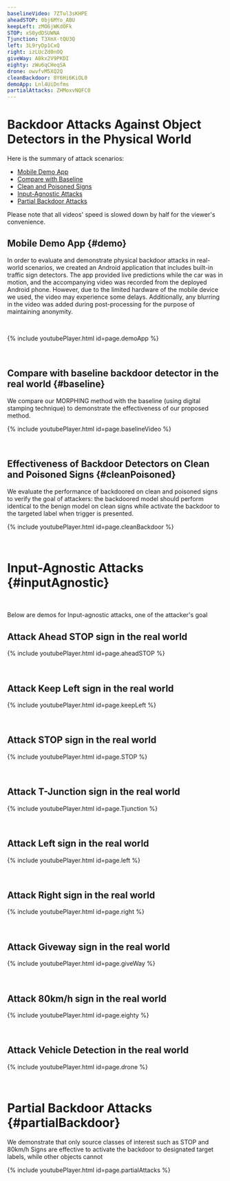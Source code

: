 ```yaml
---
baselineVideo: 7ZTul3sKHPE
aheadSTOP: 0bj6MYo_ABU
keepLeft: zMO6jWKdOFk
STOP: xS0ydDSUWNA 
Tjunction: T3XmX-tQU3Q
left: 3L9ryDp1CxQ
right: izLUcZd0nOQ
giveWay: A8kx2V9PKDI
eighty: zWu6qCHeqSA
drone: owvfvM5XQ2Q
cleanBackdoor: 8Y6Hi6KiOL0
demoApp: Lnl4UiDnfms
partialAttacks: ZHMoxvNQFC0
---
```



# Backdoor Attacks Against Object Detectors in the Physical World 


Here is the summary of attack scenarios:
- [Mobile Demo App](#demo)
- [Compare with Baseline](#baseline)
- [Clean and Poisoned Signs](#cleanPoisoned)
- [Input-Agnostic Attacks](#inputAgnostic)
- [Partial Backdoor Attacks](#partialBackdoor)

Please note that all videos' speed is slowed down by half for the viewer's convenience. 


## Mobile Demo App {#demo}


In order to evaluate and demonstrate physical backdoor attacks in real-world scenarios, we created an Android application that includes built-in traffic sign detectors. The app provided live predictions while the car was in motion, and the accompanying video was recorded from the deployed Android phone. However, due to the limited hardware of the mobile device we used, the video may experience some delays. Additionally, any blurring in the video was added during post-processing for the purpose of maintaining anonymity.

&nbsp;

<a name="demoAppSec"></a>


{% include youtubePlayer.html id=page.demoApp %}


&nbsp;&nbsp;

## Compare with baseline backdoor detector in the real world {#baseline}


We compare our MORPHING method with the baseline (using digital stamping technique) to demonstrate the effectiveness of our proposed method. 

<!-- &nbsp; -->

<a name="baselineVideoSec"></a>


{% include youtubePlayer.html id=page.baselineVideo %}

&nbsp;&nbsp;

## Effectiveness of Backdoor Detectors on Clean and Poisoned Signs {#cleanPoisoned}

<a name="cleanBackdoorSec"></a>

We evaluate the performance of backdoored on clean and poisoned signs to verify the goal of attackers: the backdoored model should perform identical to the benign model on clean signs while activate the backdoor to the targeted label when trigger is presented.

<!-- &nbsp;  -->

{% include youtubePlayer.html id=page.cleanBackdoor %}

&nbsp;&nbsp;


# Input-Agnostic Attacks {#inputAgnostic}
&nbsp;

Below are demos for Input-agnostic attacks, one of the attacker's goal

<!-- &nbsp; -->
## Attack Ahead STOP sign in the real world

<a name="aheadSTOPSec"></a>

{% include youtubePlayer.html id=page.aheadSTOP %}

&nbsp;&nbsp;

## Attack Keep Left sign in the real world

<a name="aheadSTOPSec"></a>

{% include youtubePlayer.html id=page.keepLeft %}

&nbsp;&nbsp;

## Attack STOP sign in the real world

<a name="STOPSec"></a>

{% include youtubePlayer.html id=page.STOP %}

&nbsp;&nbsp;

## Attack T-Junction sign in the real world

<a name="TjunctionSec"></a>

{% include youtubePlayer.html id=page.Tjunction %}

&nbsp;&nbsp;

## Attack Left sign in the real world

<a name="leftSec"></a>

{% include youtubePlayer.html id=page.left %}

&nbsp;&nbsp;

## Attack Right sign in the real world

<a name="rightSec"></a>

{% include youtubePlayer.html id=page.right %}

&nbsp;&nbsp;

## Attack Giveway sign in the real world

<a name="giveWaySec"></a>

{% include youtubePlayer.html id=page.giveWay %}

&nbsp;&nbsp;

## Attack 80km/h sign in the real world

<a name="eightySec"></a>

{% include youtubePlayer.html id=page.eighty %}

&nbsp;&nbsp;

## Attack Vehicle Detection in the real world

<a name="droneSec"></a>

{% include youtubePlayer.html id=page.drone %}



&nbsp;&nbsp;
# Partial Backdoor Attacks {#partialBackdoor}
We demonstrate that only source classes of interest such as STOP and 80km/h Signs are effective to activate the backdoor to designated target labels, while other objects cannot


<a name="partialSec"></a>
{% include youtubePlayer.html id=page.partialAttacks %}